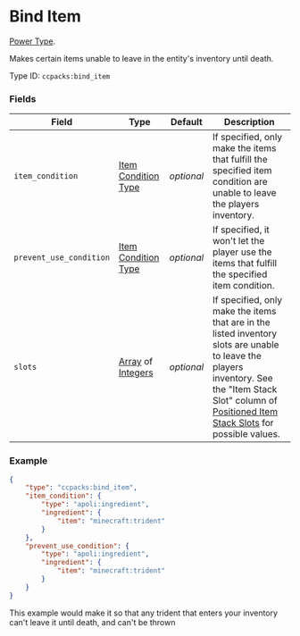 # Bind Item

[Power Type](../power_types.md).

Makes certain items unable to leave in the entity's inventory until death.

Type ID: `ccpacks:bind_item`

### Fields

Field | Type | Default | Description
------|------|---------|------------
`item_condition` | [Item Condition Type](https://apoli.readthedocs.io/en/latest/types/item_condition_types/) | _optional_ | If specified, only make the items that fulfill the specified item condition are unable to leave the players inventory.
`prevent_use_condition` | [Item Condition Type](https://apoli.readthedocs.io/en/latest/types/item_condition_types/) | _optional_ | If specified, it won't let the player use the items that fulfill the specified item condition.
`slots` | [Array](../data_types/array.md) of [Integers](../data_types/integer.md) | _optional_ | If specified, only make the items that are in the listed inventory slots are unable to leave the players inventory. See the "Item Stack Slot" column of [Positioned Item Stack Slots](https://apoli.readthedocs.io/en/latest/misc/extras/positioned_item_stack_slots/) for possible values.

### Example

```json
{
	"type": "ccpacks:bind_item",
	"item_condition": {
		"type": "apoli:ingredient",
		"ingredient": {
			"item": "minecraft:trident"
		}
	},
	"prevent_use_condition": {
		"type": "apoli:ingredient",
		"ingredient": {
			"item": "minecraft:trident"
		}
	}
}
```

This example would make it so that any trident that enters your inventory can't leave it until death, and can't be thrown
